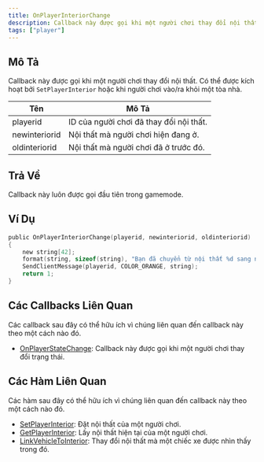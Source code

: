 ```yaml
---
title: OnPlayerInteriorChange
description: Callback này được gọi khi một người chơi thay đổi nội thất.
tags: ["player"]
---
```


## Mô Tả

Callback này được gọi khi một người chơi thay đổi nội thất. Có thể được kích hoạt bởi `SetPlayerInterior` hoặc khi người chơi vào/ra khỏi một tòa nhà.

| Tên              | Mô Tả                                             |
|-------------------|---------------------------------------------------|
| playerid          | ID của người chơi đã thay đổi nội thất.          |
| newinteriorid     | Nội thất mà người chơi hiện đang ở.              |
| oldinteriorid     | Nội thất mà người chơi đã ở trước đó.            |

## Trả Về

Callback này luôn được gọi đầu tiên trong gamemode.

## Ví Dụ

```c
public OnPlayerInteriorChange(playerid, newinteriorid, oldinteriorid)
{
    new string[42];
    format(string, sizeof(string), "Bạn đã chuyển từ nội thất %d sang nội thất %d!", oldinteriorid, newinteriorid);
    SendClientMessage(playerid, COLOR_ORANGE, string);
    return 1;
}
```

## Các Callbacks Liên Quan

Các callback sau đây có thể hữu ích vì chúng liên quan đến callback này theo một cách nào đó.

- [OnPlayerStateChange](OnPlayerStateChange): Callback này được gọi khi một người chơi thay đổi trạng thái.

## Các Hàm Liên Quan

Các hàm sau đây có thể hữu ích vì chúng liên quan đến callback này theo một cách nào đó.

- [SetPlayerInterior](../functions/SetPlayerInterior): Đặt nội thất của một người chơi.
- [GetPlayerInterior](../functions/GetPlayerInterior): Lấy nội thất hiện tại của một người chơi.
- [LinkVehicleToInterior](../functions/LinkVehicleToInterior): Thay đổi nội thất mà một chiếc xe được nhìn thấy trong đó.
